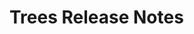 <!-- Release notes authoring guidelines: http://keepachangelog.com/ -->

# Trees Release Notes

<!-- ## [Unreleased] -->

<!--## [VERSION] - [RELEASE_DATE]-->
